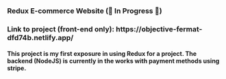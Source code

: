 <h3>Redux E-commerce Website (🔨 In Progress 🔨)</h3>
<h3>Link to project (front-end only): https://objective-fermat-dfd74b.netlify.app/</h3>

<h4>This project is my first exposure in using Redux for a project. The backend (NodeJS) is currently in the works with payment methods using stripe.</h4>
